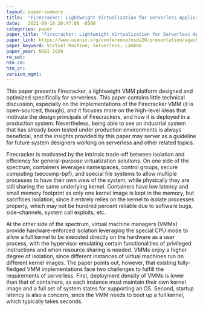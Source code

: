 ```yaml
---
layout: paper-summary
title:  "Firecracker: Lightweight Virtualization for Serverless Applications"
date:   2021-09-18 20:47:00 -0500
categories: paper
paper_title: "Firecracker: Lightweight Virtualization for Serverless Applications"
paper_link: https://www.usenix.org/conference/nsdi20/presentation/agache
paper_keyword: Virtual Machine; Serverless; Lambda
paper_year: NSDI 2020
rw_set:
htm_cd:
htm_cr:
version_mgmt:
--- 
```


This paper presents Firecracker, a lightweight VMM platform designed and optimized specifically for serverless. 
This paper contains little technical discussion, especially on the implementations of the Firecracker VMM (it is 
open-sourced, though), and it focuses more on the high-level ideas that motivate the design principals of 
Firecrackers, and how it is deployed in a production system. 
Nevertheless, being able to see an industrial system that has already been tested under production environments 
is always beneficial, and the insights provided by this paper may server as a guideline for future system designers 
working on serverless and other related topics.

Firecracker is motivated by the intrinsic trade-off between isolation and efficiency for general-purpose virtualization
solutions. On one side of the spectrum, containers leverages namespaces, control groups, secure computing 
(seccomp-bpf), and special file systems to allow multiple processes to have their own view of the system, while 
physically they are still sharing the same underlying kernel. Containers have low latency and small memory footprint as
only one kernel image is kept in the memory, but sacrifices isolation, since it entirely relies on the kernel to
isolate processes properly, which may not be hundred percent reliable due to software bugs, side-channels, system
call exploits, etc.

At the other side of the spectrum, virtual machine managers (VMMs) provide hardware-enforced isolation leveraging 
the special CPU mode to allow a full kernel to be executed directly on the hardware as a user process, with the 
hypervisor emulating certain functionalities of privileged instructions and when resource sharing is needed.
VMMs enjoy a higher degree of isolation, since different instances of virtual machines run on different kernel
images. The paper points out, however, that existing fully-fledged VMM implementations face two challenges to 
fulfill the requirements of serverless. First, deployment density of VMMs is lower than that of containers, as each
instance must maintain their own kernel image and a full set of system states for supporting an OS.
Second, startup latency is also a concern, since the VMM needs to boot up a full kernel, which typically takes
seconds.
